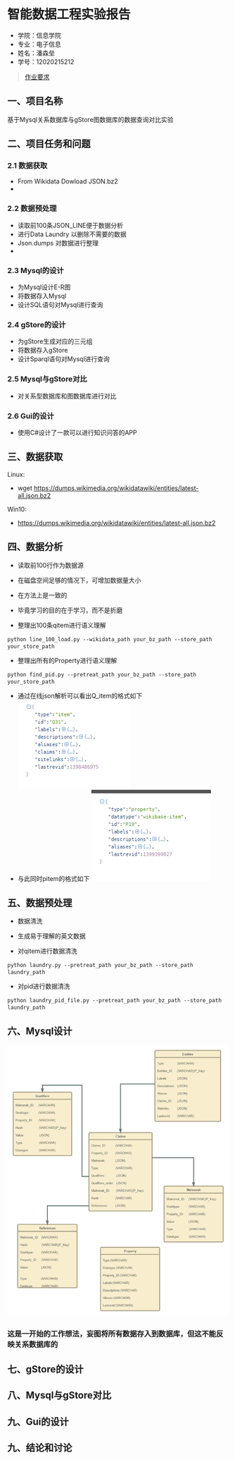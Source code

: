 智能数据工程实验报告
====================

- 学院：信息学院
- 专业：电子信息
- 姓名：潘森垒
- 学号：12020215212


> [作业要求](作业要求.md)


## 一、项目名称
基于Mysql关系数据库与gStore图数据库的数据查询对比实验

## 二、项目任务和问题
### 2.1 数据获取

* From Wikidata Dowload JSON.bz2
* 
### 2.2 数据预处理

* 读取前100条JSON_LINE便于数据分析
* 进行Data Laundry 以删除不需要的数据
* Json.dumps 对数据进行整理
* 
### 2.3 Mysql的设计

* 为Mysql设计E-R图
* 将数据存入Mysql
* 设计SQL语句对Mysql进行查询

### 2.4 gStore的设计

* 为gStore生成对应的三元组
* 将数据存入gStore
* 设计Sparql语句对Mysql进行查询

### 2.5 Mysql与gStore对比

* 对关系型数据库和图数据库进行对比

### 2.6 Gui的设计

* 使用C#设计了一款可以进行知识问答的APP

## 三、数据获取

Linux:
* wget https://dumps.wikimedia.org/wikidatawiki/entities/latest-all.json.bz2

Win10: 
* https://dumps.wikimedia.org/wikidatawiki/entities/latest-all.json.bz2

## 四、数据分析
* 读取前100行作为数据源
* 在磁盘空间足够的情况下，可增加数据量大小
* 在方法上是一致的
* 毕竟学习的目的在于学习，而不是折磨

* 整理出100条qitem进行语义理解
```
python line_100_load.py --wikidata_path your_bz_path --store_path your_store_path
```

* 整理出所有的Property进行语义理解
```
python find_pid.py --pretreat_path your_bz_path --store_path your_store_path
```

* 通过在线json解析可以看出Q_item的格式如下
![avater](https://github.com/Howdy-Personally/tips_of_wikidata/blob/main/Qitem%E6%A0%BC%E5%BC%8F.png)
* 与此同时pitem的格式如下
![avater](https://github.com/Howdy-Personally/tips_of_wikidata/blob/main/Pitem.png)

## 五、数据预处理

* 数据清洗
* 生成易于理解的英文数据

* 对qitem进行数据清洗
```
python laundry.py --pretreat_path your_bz_path --store_path laundry_path
```
* 对pid进行数据清洗
```
python laundry_pid_file.py --pretreat_path your_bz_path --store_path laundry_path
```


## 六、Mysql设计

![avater](https://github.com/Howdy-Personally/tips_of_wikidata/blob/main/%E6%95%B0%E6%8D%AE%E5%BA%93%E7%BB%93%E6%9E%84.png)
### 这是一开始的工作想法，妄图将所有数据存入到数据库，但这不能反映关系数据库的

## 七、gStore的设计


## 八、Mysql与gStore对比


## 九、Gui的设计


## 九、结论和讨论



